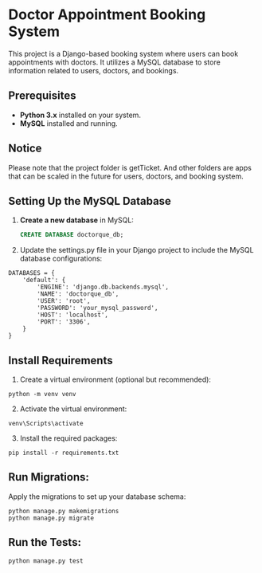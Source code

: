 # Doctor Appointment Booking System

This project is a Django-based booking system where users can book appointments with doctors. It utilizes a MySQL database to store information related to users, doctors, and bookings.

## Prerequisites

- **Python 3.x** installed on your system.
- **MySQL** installed and running.

## Notice

Please note that the project folder is getTicket. And other folders are apps that can be scaled in the future for users, doctors, and booking system.

## Setting Up the MySQL Database

1. **Create a new database** in MySQL:

   ```sql
   CREATE DATABASE doctorque_db;
    ```
2. Update the settings.py file in your Django project to include the MySQL database configurations:

```
DATABASES = {
    'default': {
        'ENGINE': 'django.db.backends.mysql',
        'NAME': 'doctorque_db',
        'USER': 'root', 
        'PASSWORD': 'your_mysql_password',
        'HOST': 'localhost',
        'PORT': '3306',
    }
}
```

## Install Requirements

1. Create a virtual environment (optional but recommended):

```
python -m venv venv
```

2. Activate the virtual environment:

```
venv\Scripts\activate
```

3. Install the required packages:

```
pip install -r requirements.txt
```

## Run Migrations:

Apply the migrations to set up your database schema:

```
python manage.py makemigrations
python manage.py migrate
```

## Run the Tests:

```
python manage.py test
```



